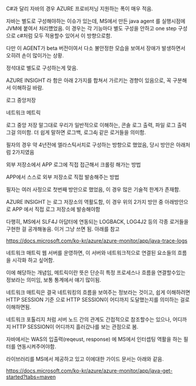 C#과 달리 자바의 경우 AZURE 프로비저닝 지원하는 폭이 매우 적음.

자바는 별도로 구성해야하는 이슈가 있는데, MS에서 만든 java agent 를 실행시점에 JVM에 붙여서 처리헀었음. 이 경우는 각 기능마다 별도 구성을 안하고 one step 구성으로 c#처럼 모두 적용할수 있어서 이 방향으로함.

다만 이 AGENT가 beta 버전이여서 다소 불안정한 모습을 보여서 장애가 발생하면서 오히려 손이 많이가는 상황.

 

정석대로 별도로 구성하는게 맞음.

 

AZURE INSIGHT 라 함은 아래 2가지를 합쳐서 가르키는 경향이 있음으로, 꼭 구분해서 이해하길 바람.

로그 중앙저장

네트워크 메트릭

로그 중앙 저장
말그대로 우리가 일반적으로 이해하는, 콘솔 로그 출력, 파일 로그 출력 그걸 의미함. 더 쉽게 말하면 로그백, 로그4j 같은 로거들을 의미함.

필자의 경우 약 4년전에 엘라스틱서치로 구성하는 방향으로 했었음, 당시 방안은 아래처럼 2가지였음

외부 저장소에서 APP 로그에 직접 접근해서 크롤링 해가는 방법

APP에서 스스로 외부 저장소로 직접 발송해주는 방법

필자는 여러 사정으로 첫번째 방안으로 했었음, 이 경우 많은 기술적 한계가 존재함.

AZURE INSIGHT 는 로그 저장소의 역활도함, 이 경우 위의 2가지 방안 중 아래방안으로 APP 에서 직접 로그 저장소에 발송해야함

다행히, MS에서 SLF4J 아답터에 연동되는 LOGBACK, LOG4J2 등의 각종 로거들을 구현한 걸 공개해놓음. 이거 그냥 쓰면 됨. 아래를 참고

https://docs.microsoft.com/ko-kr/azure/azure-monitor/app/java-trace-logs

 

네트워크 매트릭
웹 서버를 운영하면, 이 서버와 네트워크적으로 연결된 요소들의 흐름을 시각화 하고 싶어함.

이에 해당하는 개념임, 메트릭이란 뜻은 단순히 특정 프로세스나 흐름을 연결할수있는 정보라는 의미임, 보통 통계에서 얘기 많이됨.

네트워크 매트릭은 결국 네트워킹의 흐름을 보여주는 정보라는 것이고, 쉽게 이해하려면 HTTP SESSION 기준  으로 HTTP SESSION이 어디까지 도달했는지를 의미하는 걸로 이해하면됨.

네트워크 포톨리지 처럼 서버 노드 간의 관계도 간접적으로 참조할수는 있으나, 어디까지 HTTP SESSION이 어디까지 흘러갔나를 보는 관점으로 봄.

자바에서는 WAS의 입출력(reqeust, response) 에 MS에서 인터셉팅 역활을 하는 필터를 연동시켜주어야함.

라이브러리를 MS에서 제공하고 있고 이에대한 가이드 문서는 아래와 같음.

https://docs.microsoft.com/ko-kr/azure/azure-monitor/app/java-get-started?tabs=maven
